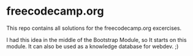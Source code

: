 # freecodecamp.org
This repo contains all solutions for the freecodecamp.org excercises.

I had this idea in the middle of the Bootstrap Module, so It starts on this module. 
It can also be used as a knowledge database for webdev. ;)